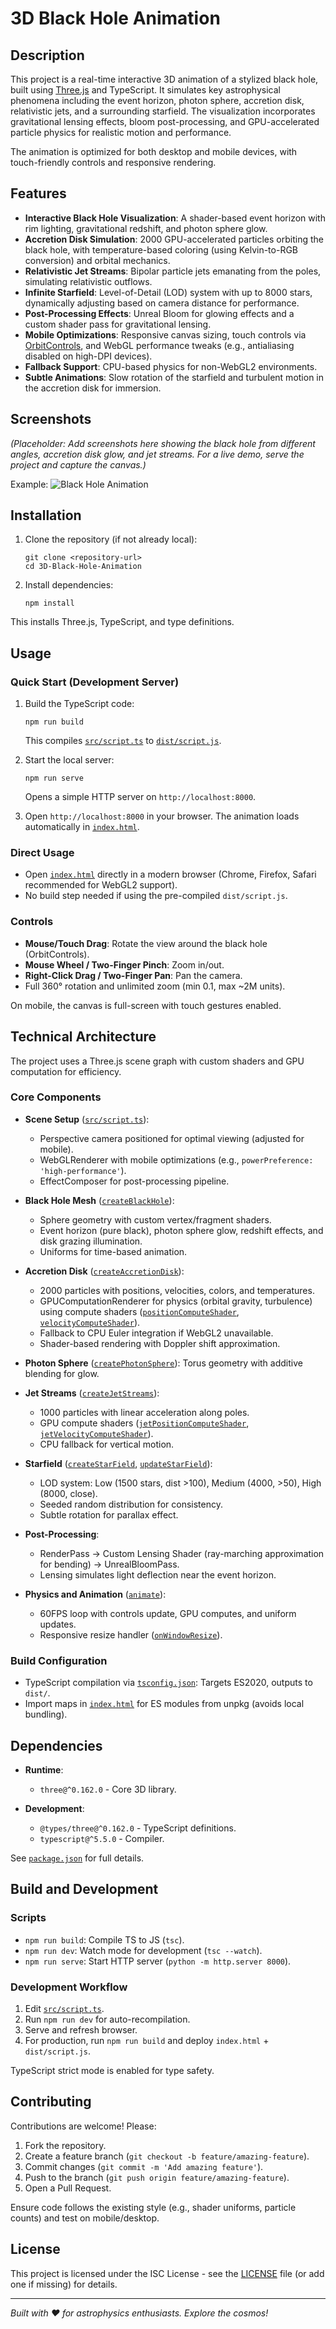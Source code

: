 # 3D Black Hole Animation

## Description

This project is a real-time interactive 3D animation of a stylized black hole, built using [Three.js](https://threejs.org/) and TypeScript. It simulates key astrophysical phenomena including the event horizon, photon sphere, accretion disk, relativistic jets, and a surrounding starfield. The visualization incorporates gravitational lensing effects, bloom post-processing, and GPU-accelerated particle physics for realistic motion and performance.

The animation is optimized for both desktop and mobile devices, with touch-friendly controls and responsive rendering.

## Features

- **Interactive Black Hole Visualization**: A shader-based event horizon with rim lighting, gravitational redshift, and photon sphere glow.
- **Accretion Disk Simulation**: 2000 GPU-accelerated particles orbiting the black hole, with temperature-based coloring (using Kelvin-to-RGB conversion) and orbital mechanics.
- **Relativistic Jet Streams**: Bipolar particle jets emanating from the poles, simulating relativistic outflows.
- **Infinite Starfield**: Level-of-Detail (LOD) system with up to 8000 stars, dynamically adjusting based on camera distance for performance.
- **Post-Processing Effects**: Unreal Bloom for glowing effects and a custom shader pass for gravitational lensing.
- **Mobile Optimizations**: Responsive canvas sizing, touch controls via [OrbitControls](https://threejs.org/docs/#examples/en/controls/OrbitControls), and WebGL performance tweaks (e.g., antialiasing disabled on high-DPI devices).
- **Fallback Support**: CPU-based physics for non-WebGL2 environments.
- **Subtle Animations**: Slow rotation of the starfield and turbulent motion in the accretion disk for immersion.

## Screenshots

*(Placeholder: Add screenshots here showing the black hole from different angles, accretion disk glow, and jet streams. For a live demo, serve the project and capture the canvas.)*

Example: ![Black Hole Animation](screenshots/blackhole_overview.png)

## Installation

1. Clone the repository (if not already local):
   ```
   git clone <repository-url>
   cd 3D-Black-Hole-Animation
   ```

2. Install dependencies:
   ```
   npm install
   ```

This installs Three.js, TypeScript, and type definitions.

## Usage

### Quick Start (Development Server)

1. Build the TypeScript code:
   ```
   npm run build
   ```
   This compiles [`src/script.ts`](src/script.ts) to [`dist/script.js`](dist/script.js).

2. Start the local server:
   ```
   npm run serve
   ```
   Opens a simple HTTP server on `http://localhost:8000`.

3. Open `http://localhost:8000` in your browser. The animation loads automatically in [`index.html`](index.html).

### Direct Usage

- Open [`index.html`](index.html) directly in a modern browser (Chrome, Firefox, Safari recommended for WebGL2 support).
- No build step needed if using the pre-compiled `dist/script.js`.

### Controls

- **Mouse/Touch Drag**: Rotate the view around the black hole (OrbitControls).
- **Mouse Wheel / Two-Finger Pinch**: Zoom in/out.
- **Right-Click Drag / Two-Finger Pan**: Pan the camera.
- Full 360° rotation and unlimited zoom (min 0.1, max ~2M units).

On mobile, the canvas is full-screen with touch gestures enabled.

## Technical Architecture

The project uses a Three.js scene graph with custom shaders and GPU computation for efficiency.

### Core Components

- **Scene Setup** ([`src/script.ts`](src/script.ts:666-853)): 
  - Perspective camera positioned for optimal viewing (adjusted for mobile).
  - WebGLRenderer with mobile optimizations (e.g., `powerPreference: 'high-performance'`).
  - EffectComposer for post-processing pipeline.

- **Black Hole Mesh** ([`createBlackHole`](src/script.ts:44-141)):
  - Sphere geometry with custom vertex/fragment shaders.
  - Event horizon (pure black), photon sphere glow, redshift effects, and disk grazing illumination.
  - Uniforms for time-based animation.

- **Accretion Disk** ([`createAccretionDisk`](src/script.ts:186-319)):
  - 2000 particles with positions, velocities, colors, and temperatures.
  - GPUComputationRenderer for physics (orbital gravity, turbulence) using compute shaders ([`positionComputeShader`](src/script.ts:322-362), [`velocityComputeShader`](src/script.ts:364-384)).
  - Fallback to CPU Euler integration if WebGL2 unavailable.
  - Shader-based rendering with Doppler shift approximation.

- **Photon Sphere** ([`createPhotonSphere`](src/script.ts:386-395)): Torus geometry with additive blending for glow.

- **Jet Streams** ([`createJetStreams`](src/script.ts:397-488)):
  - 1000 particles with linear acceleration along poles.
  - GPU compute shaders ([`jetPositionComputeShader`](src/script.ts:490-508), [`jetVelocityComputeShader`](src/script.ts:510-524)).
  - CPU fallback for vertical motion.

- **Starfield** ([`createStarField`](src/script.ts:532-643), [`updateStarField`](src/script.ts:645-663)):
  - LOD system: Low (1500 stars, dist >100), Medium (4000, >50), High (8000, close).
  - Seeded random distribution for consistency.
  - Subtle rotation for parallax effect.

- **Post-Processing**:
  - RenderPass → Custom Lensing Shader (ray-marching approximation for bending) → UnrealBloomPass.
  - Lensing simulates light deflection near the event horizon.

- **Physics and Animation** ([`animate`](src/script.ts:954-969)):
  - 60FPS loop with controls update, GPU computes, and uniform updates.
  - Responsive resize handler ([`onWindowResize`](src/script.ts:971-982)).

### Build Configuration

- TypeScript compilation via [`tsconfig.json`](tsconfig.json): Targets ES2020, outputs to `dist/`.
- Import maps in [`index.html`](index.html) for ES modules from unpkg (avoids local bundling).

## Dependencies

- **Runtime**: 
  - `three@^0.162.0` - Core 3D library.

- **Development**:
  - `@types/three@^0.162.0` - TypeScript definitions.
  - `typescript@^5.5.0` - Compiler.

See [`package.json`](package.json) for full details.

## Build and Development

### Scripts

- `npm run build`: Compile TS to JS (`tsc`).
- `npm run dev`: Watch mode for development (`tsc --watch`).
- `npm run serve`: Start HTTP server (`python -m http.server 8000`).

### Development Workflow

1. Edit [`src/script.ts`](src/script.ts).
2. Run `npm run dev` for auto-recompilation.
3. Serve and refresh browser.
4. For production, run `npm run build` and deploy `index.html` + `dist/script.js`.

TypeScript strict mode is enabled for type safety.

## Contributing

Contributions are welcome! Please:

1. Fork the repository.
2. Create a feature branch (`git checkout -b feature/amazing-feature`).
3. Commit changes (`git commit -m 'Add amazing feature'`).
4. Push to the branch (`git push origin feature/amazing-feature`).
5. Open a Pull Request.

Ensure code follows the existing style (e.g., shader uniforms, particle counts) and test on mobile/desktop.

## License

This project is licensed under the ISC License - see the [LICENSE](LICENSE) file (or add one if missing) for details.

---

*Built with ❤️ for astrophysics enthusiasts. Explore the cosmos!*